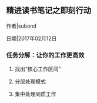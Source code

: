## 精进读书笔记之即刻行动

作者|subond

日期|2017年02月12日

### 任务分解：让你的工作更高效

1) 找出“核心工作区间”

2) 分层处理模式

3) 集中处理同质工作
